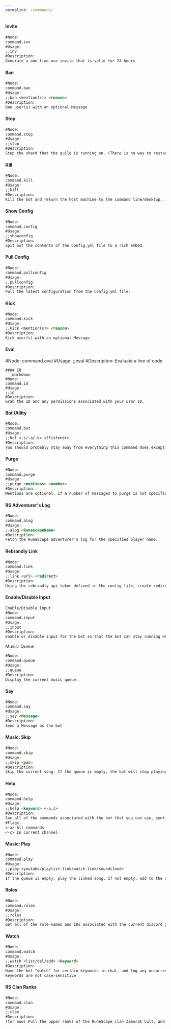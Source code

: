 ```yaml
---
permalink: /commands/
---
```

#### Invite
```markdown
#Node: 
command.inv
#Usage: 
;;inv
#Description: 
Generate a one-time-use invite that is valid for 24 hours
```
#### Ban
```markdown
#Node: 
command.ban
#Usage: 
;;ban <mention(s)> <reason>
#Description: 
Ban user(s) with an optional Message
```
#### Stop
```markdown
#Node: 
command.stop
#Usage: 
;;stop
#Description: 
Stop the shard that the guild is running on. (There is no way to restart)
```
#### Kill
```markdown
#Node: 
command.kill
#Usage: 
;;kill
#Description: 
Kill the bot and return the host machine to the command line/desktop.
```
#### Show Config
```markdown
#Node: 
command.config
#Usage: 
;;showconfig
#Description: 
Spit out the contents of the Config.yml file to a rich embed.
```
#### Pull Config
```markdown
#Node: 
command.pullconfig
#Usage: 
;;pullconfig
#Description: 
Pull the latest configuration from the Config.yml file.
```
#### Kick
```markdown
#Node: 
command.kick
#Usage: 
;;kick <mention(s)> <reason>
#Description: 
Kick user(s) with an optional Message
```
#### Eval
#Node: 
command.eval
#Usage: 
;;eval <line>
#Description: 
Evaluate a line of code
```
#### ID
```markdown
#Node: 
command.id
#Usage: 
;;id
#Description: 
Grab the ID and any permissions associated with your user ID.
```
#### Bot Utility
```markdown
#Node: 
command.bot
#Usage: 
;;bot <-s/-a/-k> <?listener>
#Description: 
You should probably stay away from everything this command does except for ;;bot -s
```
#### Purge
```markdown
#Node: 
command.purge
#Usage: 
;;purge <mentions> <number>
#Description: 
Mentions are optional, if a number of messages to purge is not specified, it will be 10. Pinned messages will not be deleted.
```
#### RS Adventurer's Log
```markdown
#Node: 
command.alog
#Usage: 
;;alog <RunescapeName>
#Description: 
Fetch the RuneScape adventurer's log for the specified player name.
```
#### Rebrandly Link
```markdown
#Node: 
command.link
#Usage: 
;;link <url> <redirect>
#Description: 
Using the rebrandly api token defined in the config file, create redirect links.
```
#### Enable/Disable Input
```markdown
Enable/Disable Input
#Node: 
command.input
#Usage: 
;;input
#Description: 
Enable or disable input for the bot so that the bot can stay running while testing.
```
Music: Queue
```markdown
#Node: 
command.queue
#Usage: 
;;queue
#Description: 
Display the current music queue.
```
#### Say
```markdown
#Node: 
command.say
#Usage: 
;;say <Message>
#Description: 
Send a Message as the bot
```
#### Music: Skip
```markdown
#Node: 
command.skip
#Usage: 
;;skip <pos>
#Description: 
Skip the current song. If the queue is empty, the bot will stop playing. If you specify a position, the song will be removed from the queue.
```
#### Help
```markdown
#Node: 
command.help
#Usage: 
;;help <keyword> <-a,c>
#Description: 
See all of the commands associated with the bot that you can use, sent to you in a dm unless specified otherwise.
#Flags:
<-a> All commands
<-c> In current channel
```
#### Music: Play
```markdown
#Node: 
command.play
#Usage: 
;;play <youtube/playlist-link/watch-link/soundcloud>
#Description: 
If the queue is empty, play the linked song. If not empty, add to the queue.
```
#### Roles
```markdown
#Node: 
command.roles
#Usage: 
;;roles
#Description: 
Get all of the role-names and IDs associated with the current discord guild.
```
#### Watch
```markdown
#Node: 
command.watch
#Usage: 
;;watch <list/del/add> <keyword>
#Description: 
Have the bot "watch" for certain keywords in chat, and log any occurrences to a channel called #logs
Keywords are not case-sensitive
```
#### RS Clan Ranks
```markdown
#Node: 
command.clan
#Usage: 
;;clan
#Description: 
(for now) Pull the upper ranks of the RuneScape clan Zamorak Cult, and match any names with those on the current discord guild.
```
